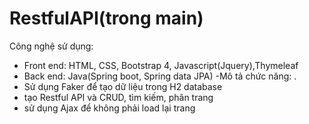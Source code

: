 # RestfulAPI(trong main)
Công nghệ sử dụng:
  + Front end: HTML, CSS, Bootstrap 4, Javascript(Jquery),Thymeleaf
  + Back end: Java(Spring boot, Spring data JPA)
 -Mô tả chức năng: .
  + Sử dụng Faker để tạo dữ liệu trong H2 database
  + tạo Restful API và CRUD, tìm kiếm, phân trang
  + sử dụng  Ajax để không phải load lại trang 

